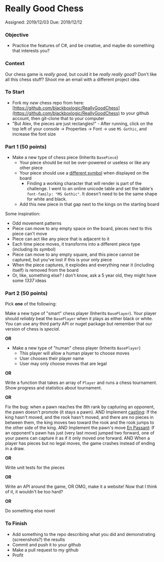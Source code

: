 # Really Good Chess
Assigned: 2019/12/03
Due: 2019/12/12

### Objective
* Practice the features of C#, and be creative, and maybe do something that interests you?

### Context
Our chess game is *really good*, but could it be *really really good*?
Don't like all this chess stuff? Shoot me an email with a different project idea.

### To Start
* Fork my *new* chess repo from here: [https://github.com/blackboxlogic/ReallyGoodChess](https://github.com/blackboxlogic/ReallyGoodChess) to your github account, then git-clone that to your computer
* "But Alex, the pieces are just rectangles!" - After running, click on the top left of your console -> Properties -> Font -> use `MS Gothic`, and increase the font size

### Part 1 (50 points)
* Make a new type of chess piece (Inherits `BasePiece`)
  * Your piece should be not be over-powered or useless or like any other piece
  * Your piece should use a [different symbol](https://unicode-table.com/en) when displayed on the board
    * Finding a working character that will render is part of the challenge. I went to an online unicode table and set the table's `font-family: "MS Gothic"`. It doesn't need to be the same shape for white and black.
  * Add this new piece in that gap next to the kings on the starting board

Some inspiration:
* Odd movement patterns
* Piece can move to any empty space on the board, pieces next to this piece can't move
* Piece can act like any piece that is adjacent to it
* Each time piece moves, it transforms into a different piece type (including its symbol)
* Piece can move to any empty square, and this piece cannot be captured, but you've lost if this is your only piece
* When the piece captures, it explodes and everything near it (including itself) is removed from the board
* Or, like, something else? I don't know, ask a 5 year old, they might have some *1337* ideas

### Part 2 (50 points)
Pick **one** of the following:

Make a new type of "smart" chess player (Inherits `BasePlayer`).
Your player should *reliably* beat the `BasePlayer` when it plays as either black or white.
You can use any third party API or nuget package but remember that our version of chess is *special*.

**OR**

* Make a new type of "human" chess player (Inherits `BasePlayer`)
  * This player will allow a human player to choose moves
  * User chooses their player name
  * User may only choose moves that are legal

**OR**

Write a function that takes an array of `Player` and runs a chess tournament.
Show progress and statistics about tournament.

**OR**

Fix the bug: when a pawn reaches the 8th rank by capturing an opponent, the pawn doesn't promote (it stays a pawn).
AND
Implement [castling](https://en.wikipedia.org/wiki/Castling): If the king hasn't moved, and the rook hasn't moved, and there are no pieces in between them, the king moves two toward the rook and the rook jumps to the other side of the king.
AND
Implement the pawn's move [En Passant](https://en.wikipedia.org/wiki/En_passant): If an opponent's pawn has just (very last move) jumped two forward, one of your pawns can capture it as if it only moved one forward.
AND
When a player has pieces but no legal moves, the game crashes instead of ending in a draw.

**OR**

Write unit tests for the pieces

**OR**

Write an API around the game, OR OMG, make it a website! Now that I think of it, it wouldn't be too hard?

**OR**

Do something else novel

### To Finish
* Add something to the repo describing what you did and demonstrating (screenshots?) the results
* Commit and push it to your github
* Make a pull request to my github
* Profit